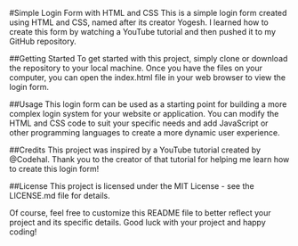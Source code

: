 #Simple Login Form with HTML and CSS
This is a simple login form created using HTML and CSS, named after its creator Yogesh. I learned how to create this form by watching a YouTube tutorial and then pushed it to my GitHub repository.

##Getting Started
To get started with this project, simply clone or download the repository to your local machine. Once you have the files on your computer, you can open the index.html file in your web browser to view the login form.

##Usage
This login form can be used as a starting point for building a more complex login system for your website or application. You can modify the HTML and CSS code to suit your specific needs and add JavaScript or other programming languages to create a more dynamic user experience.

##Credits
This project was inspired by a YouTube tutorial created by @Codehal. Thank you to the creator of that tutorial for helping me learn how to create this login form!

##License
This project is licensed under the MIT License - see the LICENSE.md file for details.

Of course, feel free to customize this README file to better reflect your project and its specific details. Good luck with your project and happy coding!

